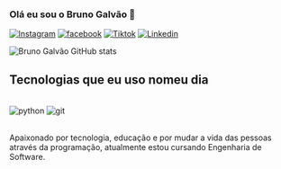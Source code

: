 ### Olá eu  sou o Bruno Galvão 👋

[![Instagram](https://img.shields.io/badge/Instagram-E4405F?style=for-the-badge&logo=instagram&logoColor=white)](https://www.instagram.com/brunoluck214/)
[![facebook](https://img.shields.io/badge/Facebook-1877F2?style=for-the-badge&logo=facebook&logoColor=white)](https://www.facebook.com/brunoluck214)
[![Tiktok](https://img.shields.io/badge/TikTok-000000?style=for-the-badge&logo=tiktok&logoColor=white)](https://www.tiktok.com/@brunocroft)
[![Linkedin](https://img.shields.io/badge/LinkedIn-0077B5?style=for-the-badge&logo=linkedin&logoColor=white)](https://www.linkedin.com/in/bruno-silva-galv%C3%A3o-barros-412648252/)

![Bruno Galvão GitHub stats](https://github-readme-stats.vercel.app/api?username=brunocroft86&show_icons=true&theme=gruvbox)

## Tecnologias que eu uso nomeu dia

<div style="display: inline_block"><br/>
  <img aling="center" alt="python" src="https://img.shields.io/badge/Python-3776AB?style=for-the-badge&logo=python&logoColor=white" />
  <img aling="center" alt="git" src="https://img.shields.io/badge/GitHub-100000?style=for-the-badge&logo=github&logoColor=white" />
  </div><br/>

  Apaixonado por tecnologia, educação e por mudar a vida das pessoas através da programação, atualmente estou cursando Engenharia de Software.
